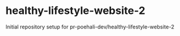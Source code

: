 # healthy-lifestyle-website-2

Initial repository setup for pr-poehali-dev/healthy-lifestyle-website-2